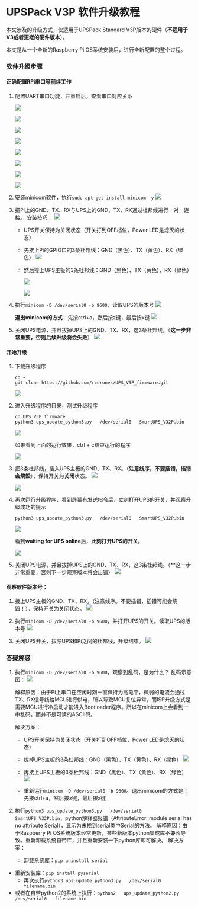 # UPSPack V3P 软件升级教程

本文涉及的升级方式，仅适用于UPSPack Standard V3P版本的硬件（**不适用于V3或者更老的硬件版本**）。

本文是从一个全新的Raspberry Pi OS系统安装后，进行全新配置的整个过程。





### 软件升级步骤

#### 正确配置RPi串口等前续工作

1. 配置UART串口功能，并重启后，查看串口对应关系

   ![](doc_images/start_config.png)

   ![](doc_images/interface_options.png)

   ![](doc_images/serial_option.png)

   ![](doc_images/sel_no.png)

   ![](doc_images/hardware_serial_enable_yes.png)

   ![](doc_images/show_info.png)

   ![](doc_images/finish_config.png)

   ![](doc_images/reboot_yes.png)

   

2. 安装minicom软件，执行`sudo apt-get install minicom -y`
   ![](doc_images/install_minicom.png)

   
   
3. 把Pi上的GND、TX、RX与UPS上的GND、TX、RX通过杜邦线进行一对一连接。
   安装技巧：
   ![](doc_images/R-Pi-4-GPIO-Pinout.png)

   * UPS开关保持为关闭状态（开关打到OFF档位，Power LED是熄灭的状态）

   * 先接上Pi的GPIO口的3条杜邦线：GND（黑色）、TX（黄色）、RX（绿色）
     ![](doc_images/pi_wiring1.jpg)

   * 然后接上UPS主板的3条杜邦线：GND（黑色）、TX（黄色）、RX（绿色）

     ![](doc_images/ups_wiring2.jpg)
  
     ![](doc_images/pi_ups_wiring1.jpg)
   
4. 执行`minicom -D /dev/serial0 -b 9600`，读取UPS的版本号
     ![](doc_images/version_v31p.png)

   **退出minicom的方式**：先按ctrl+a，然后按z键，最后按x键
     ![](doc_images/exit_minicom.png)

5. 关闭UPS电源，并且拔掉UPS上的GND、TX、RX，这3条杜邦线。（**这一步非常重要，否则后续升级将会失败**）
     ![](doc_images/remove_wiring1.jpg)



#### 开始升级

1. 下载升级程序   
   ```
   cd ~
   git clone https://github.com/rcdrones/UPS_V3P_firmware.git
   ```
   
   ![](doc_images/git_clone_fw.png)
   
   
   
2. 进入升级程序的目录，测试升级程序

   ```shell
   cd UPS_V3P_firmware
   python3 ups_update_python3.py   /dev/serial0   SmartUPS_V32P.bin
   ```

   ![](doc_images/first_test_env.png)

   如果看到上面的运行效果，ctrl + c结束运行的程序
   
   ![](doc_images/break_test.png)

3. 把3条杜邦线，插入UPS主板的GND、TX、RX。（**注意线序，不要插错，插错会烧毁**），保持开关为**关闭**状态。
   ![](doc_images/wiring_big.jpg)

   ![](doc_images/pi_ups_wiring1.jpg)
   
4. 再次运行升级程序，看到屏幕有发送指令后，立刻打开UPS的开关，并观察升级成功的提示

   ```shell
   python3 ups_update_python3.py   /dev/serial0   SmartUPS_V32P.bin
   ```
   ![](doc_images/wait_for_ups.png)

   看到**waiting for UPS online**后，**此刻打开UPS的开关**。

   ![](doc_images/update_success.png)

5. 关闭UPS电源，并且拔掉UPS上的GND、TX、RX，这3条杜邦线。（**这一步非常重要，否则下一步观察版本将会出错）
   ![](doc_images/remove_wiring1.jpg)



#### 观察软件版本号：

1. 接上UPS主板的GND、TX、RX。（注意线序。不要插错，插错可能会烧毁！），保持开关为关闭状态。
   ![](doc_images/pi_ups_wiring1.jpg)
2. 执行`minicom -D /dev/serial0 -b 9600`，并打开UPS的开关。读取UPS的版本号
   ![](doc_images/v32p_version.png)

3. 关闭UPS开关，拔除UPS和Pi之间的杜邦线，升级结束。
   ![](doc_images/remove_wiring1.jpg)







### 答疑解惑

1. 执行`minicom -D /dev/serial0 -b 9600`，观察到乱码，是为什么？
   乱码示意图：
   ![](doc_images/unreadable_text.png)

   解释原因：由于Pi上串口在空闲时刻一直保持为高电平，微弱的电流会通过TX、RX信号线给MCU进行供电，所以导致MCU复位异常，而ISP升级方式是需要MCU进行冷启动才能进入Bootloader程序。所以在minicom上会看到一串乱码，而并不是可读的ASCII码。

   解决方案：

   * UPS开关保持为关闭状态（开关打到OFF档位，Power LED是熄灭的状态）
   * 拔掉UPS主板的3条杜邦线：GND（黑色）、TX（黄色）、RX（绿色）
     ![](doc_images/remove_wiring1.jpg)
     
   * 再接上UPS主板的3条杜邦线：GND（黑色）、TX（黄色）、RX（绿色）
     ![](doc_images/pi_ups_wiring1.jpg)
     
   * 重新运行`minicom -D /dev/serial0 -b 9600`。退出minicom的方式是：先按ctrl+a，然后按z键，最后按x键



 2. 执行`python3 ups_update_python3.py   /dev/serial0   SmartUPS_V32P.bin`，python解释器报错（AttributeError: module serial has no attribute Serial），显示为未找到serial类中Serial的方法。
    解释原因：由于Raspberry Pi OS系统版本经常更新，某些新版本python集成库不兼容导致。重新卸载系统自带库，并且重新安装一下python库即可解决。
    解决方案：

    * 卸载系统库：`pip uninstall serial`
* 重新安装库：`pip install pyserial`
    * 再次执行`python3 ups_update_python3.py   /dev/serial0   filename.bin` 
* 或者在自带python2的系统上执行：`python2   ups_update_python2.py   /dev/serial0   filename.bin` 
    


​      



​    


